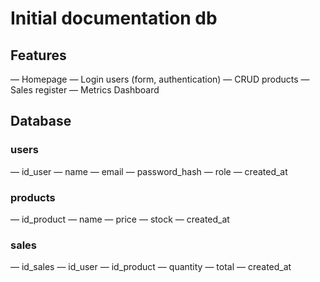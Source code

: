 # Initial documentation db

## Features
— Homepage 
— Login users (form, authentication)
— CRUD products
— Sales register
— Metrics Dashboard

## Database
### users
— id_user
— name
— email
— password_hash
— role
— created_at

### products
— id_product
— name
— price
— stock
— created_at

### sales
— id_sales
— id_user
— id_product
— quantity
— total
— created_at
